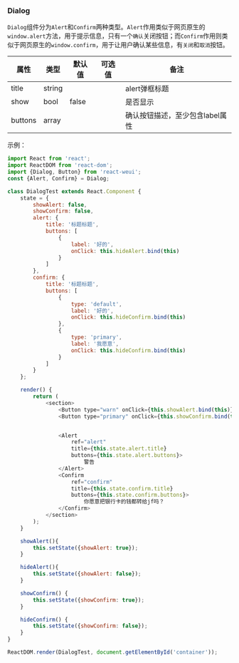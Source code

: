 
### Dialog

`Dialog`组件分为`Alert`和`Confirm`两种类型。`Alert`作用类似于网页原生的`window.alert`方法，用于提示信息，只有一个`确认`关闭按钮；而`Confirm`作用则类似于网页原生的`window.confirm`，用于让用户确认某些信息，有`关闭`和`取消`按钮。


属性 | 类型 | 默认值 | 可选值 | 备注
-----|------|--------|-------|------|
title| string|   | | alert弹框标题
show| bool| false | | 是否显示
buttons| array| | | 确认按钮描述，至少包含label属性

示例：

```javascript
import React from 'react';
import ReactDOM from 'react-dom';
import {Dialog, Button} from 'react-weui';
const {Alert, Confirm} = Dialog;

class DialogTest extends React.Component {
    state = {
        showAlert: false,
        showConfirm: false,
        alert: {
            title: '标题标题',
            buttons: [
                {
                    label: '好的',
                    onClick: this.hideAlert.bind(this)
                }
            ]
        },
        confirm: {
            title: '标题标题',
            buttons: [
                {
                    type: 'default',
                    label: '好的',
                    onClick: this.hideConfirm.bind(this)
                },
                {
                    type: 'primary',
                    label: '我愿意',
                    onClick: this.hideConfirm.bind(this)
                }
            ]
        }
    };

    render() {
        return (
            <section>
                <Button type="warn" onClick={this.showAlert.bind(this)}>警告你</Button>
                <Button type="primary" onClick={this.showConfirm.bind(this)}>确认</Button>


                <Alert 
                    ref="alert"
                    title={this.state.alert.title} 
                    buttons={this.state.alert.buttons}>
                        警告
                </Alert>
                <Confirm 
                    ref="confirm" 
                    title={this.state.confirm.title} 
                    buttons={this.state.confirm.buttons}>
                        你愿意把银行卡的钱都转给jf吗？
                </Confirm>
            </section>
        );
    }

    showAlert(){
        this.setState({showAlert: true});
    }

    hideAlert(){
        this.setState({showAlert: false});
    }

    showConfirm() {
        this.setState({showConfirm: true});
    }

    hideConfirm() {
        this.setState({showConfirm: false});
    }
}

ReactDOM.render(DialogTest, document.getElementById('container'));

```
